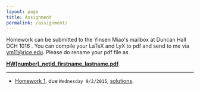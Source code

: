 ```yaml
---
layout: page
title: Assignment
permalink: /assignment/
---
```


Homework can be submitted to the Yinsen Miao's mailbox at Duncan Hall DCH 1016 . You can  compile your  LaTeX and LyX to pdf and send to me via <ym11@rice.edu>. Please do rename your pdf file as

[**HW[number]_netid_firstname_lastname.pdf**]()

--------------------

- [Homework 1](/homework/hw1a_2015.pdf), due `Wednesday 9/2/2015`, [solutions]().


